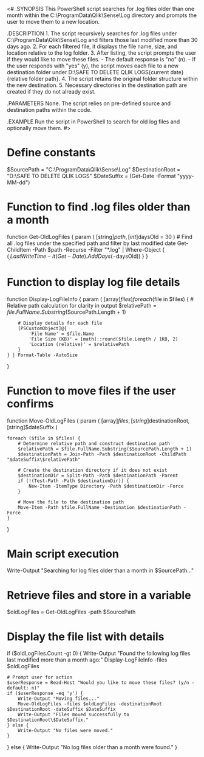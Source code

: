 <#
.SYNOPSIS
    This PowerShell script searches for .log files older than one month within the C:\ProgramData\Qlik\Sense\Log directory
    and prompts the user to move them to a new location.

.DESCRIPTION
    1. The script recursively searches for .log files under C:\ProgramData\Qlik\Sense\Log and filters those last modified more than 30 days ago.
    2. For each filtered file, it displays the file name, size, and location relative to the log folder.
    3. After listing, the script prompts the user if they would like to move these files.
       - The default response is "no" (n).
       - If the user responds with "yes" (y), the script moves each file to a new destination folder under D:\SAFE TO DELETE QLIK LOGS\{current date}\{relative folder path}.
    4. The script retains the original folder structure within the new destination.
    5. Necessary directories in the destination path are created if they do not already exist.

.PARAMETERS
    None. The script relies on pre-defined source and destination paths within the code.

.EXAMPLE
    Run the script in PowerShell to search for old log files and optionally move them.
#>

# Define constants
$SourcePath = "C:\ProgramData\Qlik\Sense\Log"
$DestinationRoot = "D:\SAFE TO DELETE QLIK LOGS"
$DateSuffix = (Get-Date -Format "yyyy-MM-dd")

# Function to find .log files older than a month
function Get-OldLogFiles {
    param (
        [string]$path,
        [int]$daysOld = 30
    )
    # Find all .log files under the specified path and filter by last modified date
    Get-ChildItem -Path $path -Recurse -Filter "*.log" | Where-Object { 
        ($_.LastWriteTime -lt (Get-Date).AddDays(-$daysOld)) 
    }
}

# Function to display log file details
function Display-LogFileInfo {
    param (
        [array]$files
    )
    foreach ($file in $files) {
        # Relative path calculation for clarity in output
        $relativePath = $file.FullName.Substring($SourcePath.Length + 1)
        
        # Display details for each file
        [PSCustomObject]@{
            'File Name' = $file.Name
            'File Size (KB)' = [math]::round($file.Length / 1KB, 2)
            'Location (relative)' = $relativePath
        }
    } | Format-Table -AutoSize
}

# Function to move files if the user confirms
function Move-OldLogFiles {
    param (
        [array]$files,
        [string]$destinationRoot,
        [string]$dateSuffix
    )

    foreach ($file in $files) {
        # Determine relative path and construct destination path
        $relativePath = $file.FullName.Substring($SourcePath.Length + 1)
        $destinationPath = Join-Path -Path $destinationRoot -ChildPath "$dateSuffix\$relativePath"
        
        # Create the destination directory if it does not exist
        $destinationDir = Split-Path -Path $destinationPath -Parent
        if (!(Test-Path -Path $destinationDir)) {
            New-Item -ItemType Directory -Path $destinationDir -Force
        }
        
        # Move the file to the destination path
        Move-Item -Path $file.FullName -Destination $destinationPath -Force
    }
}

# Main script execution
Write-Output "Searching for log files older than a month in $SourcePath..."

# Retrieve files and store in a variable
$oldLogFiles = Get-OldLogFiles -path $SourcePath

# Display the file list with details
if ($oldLogFiles.Count -gt 0) {
    Write-Output "Found the following log files last modified more than a month ago:"
    Display-LogFileInfo -files $oldLogFiles

    # Prompt user for action
    $userResponse = Read-Host "Would you like to move these files? (y/n - default: n)"
    if ($userResponse -eq 'y') {
        Write-Output "Moving files..."
        Move-OldLogFiles -files $oldLogFiles -destinationRoot $DestinationRoot -dateSuffix $DateSuffix
        Write-Output "Files moved successfully to $DestinationRoot\$DateSuffix."
    } else {
        Write-Output "No files were moved."
    }
} else {
    Write-Output "No log files older than a month were found."
}
